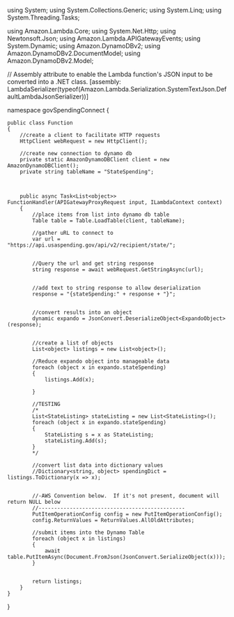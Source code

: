 using System;
using System.Collections.Generic;
using System.Linq;
using System.Threading.Tasks;

using Amazon.Lambda.Core;
using System.Net.Http;
using Newtonsoft.Json;
using Amazon.Lambda.APIGatewayEvents;
using System.Dynamic;
using Amazon.DynamoDBv2;
using Amazon.DynamoDBv2.DocumentModel;
using Amazon.DynamoDBv2.Model;

// Assembly attribute to enable the Lambda function's JSON input to be converted into a .NET class.
[assembly: LambdaSerializer(typeof(Amazon.Lambda.Serialization.SystemTextJson.DefaultLambdaJsonSerializer))]

namespace govSpendingConnect
{

    public class Function
    {
        //create a client to facilitate HTTP requests
        HttpClient webRequest = new HttpClient();

        //create new connection to dynamo db
        private static AmazonDynamoDBClient client = new AmazonDynamoDBClient();
        private string tableName = "StateSpending";



        public async Task<List<object>> FunctionHandler(APIGatewayProxyRequest input, ILambdaContext context)
        {
            //place items from list into dynamo db table
            Table table = Table.LoadTable(client, tableName);

            //gather uRL to connect to
            var url = "https://api.usaspending.gov/api/v2/recipient/state/";


            //Query the url and get string response
            string response = await webRequest.GetStringAsync(url);


            //add text to string response to allow deserialization
            response = "{stateSpending:" + response + "}";


            //convert results into an object
            dynamic expando = JsonConvert.DeserializeObject<ExpandoObject>(response);


            //create a list of objects
            List<object> listings = new List<object>();

            //Reduce expando object into manageable data
            foreach (object x in expando.stateSpending)
            {
                listings.Add(x);

            }

            //TESTING
            /*
            List<StateListing> stateListing = new List<StateListing>();
            foreach (object x in expando.stateSpending)
            {
                StateListing s = x as StateListing;
                stateListing.Add(s);
            }
            */

            //convert list data into dictionary values
            //Dictionary<string, object> spendingDict = listings.ToDictionary(x => x);


            //-AWS Convention below.  If it's not present, document will return NULL below
            //-----------------------------------------------
            PutItemOperationConfig config = new PutItemOperationConfig();
            config.ReturnValues = ReturnValues.AllOldAttributes;

            //submit items into the Dynamo Table
            foreach (object x in listings)
            {
                await table.PutItemAsync(Document.FromJson(JsonConvert.SerializeObject(x)));
            }


            return listings;
        }
    }
}
